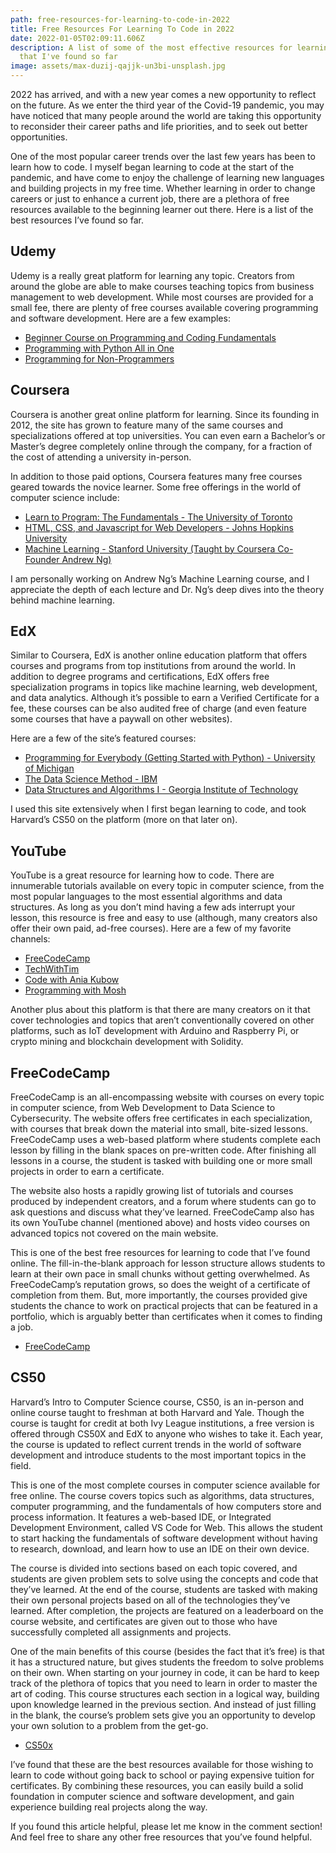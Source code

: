 ```yaml
---
path: free-resources-for-learning-to-code-in-2022
title: Free Resources For Learning To Code in 2022
date: 2022-01-05T02:09:11.606Z
description: A list of some of the most effective resources for learning to code
  that I've found so far
image: assets/max-duzij-qajjk-un3bi-unsplash.jpg
---
```





2022 has arrived, and with a new year comes a new opportunity to reflect on the future. As we enter the third year of the Covid-19 pandemic, you may have noticed that many people around the world are taking this opportunity to reconsider their career paths and life priorities, and to seek out better opportunities.

One of the most popular career trends over the last few years has been to learn how to code. I myself began learning to code at the start of the pandemic, and have come to enjoy the challenge of learning new languages and building projects in my free time. Whether learning in order to change careers or just to enhance a current job, there are a plethora of free resources available to the beginning learner out there. Here is a list of the best resources I’ve found so far.



## Udemy

Udemy is a really great platform for learning any topic. Creators from around the globe are able to make courses teaching topics from business management to web development. While most courses are provided for a small fee, there are plenty of free courses available covering programming and software development. Here are a few examples:

* [Beginner Course on Programming and Coding Fundamentals](https://www.udemy.com/course/beginner-course-on-programming/)
* [Programming with Python All in One](https://www.udemy.com/course/programming-foundation-python/)
* [Programming for Non-Programmers](https://www.udemy.com/course/programming-for-non-programmers-a-fun-way/)



## Coursera

Coursera is another great online platform for learning. Since its founding in 2012, the site has grown to feature many of the same courses and specializations offered at top universities. You can even earn a Bachelor’s or Master’s degree completely online through the company, for a fraction of the cost of attending a university in-person.

In addition to those paid options, Coursera features many free courses geared towards the novice learner. Some free offerings in the world of computer science include:

* [Learn to Program: The Fundamentals - The University of Toronto](https://www.coursera.org/learn/learn-to-program)
* [HTML, CSS, and Javascript for Web Developers - Johns Hopkins University](https://www.coursera.org/learn/html-css-javascript-for-web-developers)
* [Machine Learning - Stanford University (Taught by Coursera Co-Founder Andrew Ng)](https://www.coursera.org/learn/machine-learning)

I am personally working on Andrew Ng’s Machine Learning course, and I appreciate the depth of each lecture and Dr. Ng’s deep dives into the theory behind machine learning.



## EdX

Similar to Coursera, EdX is another online education platform that offers courses and programs from top institutions from around the world. In addition to degree programs and certifications, EdX offers free specialization programs in topics like machine learning, web development, and data analytics. Although it’s possible to earn a Verified Certificate for a fee, these courses can be also audited free of charge (and even feature some courses that have a paywall on other websites).

Here are a few of the site’s featured courses:

* [Programming for Everybody (Getting Started with Python) - University of Michigan](https://www.edx.org/course/programming-for-everybody-getting-started-with-pyt?index=product)
* [The Data Science Method - IBM](https://www.edx.org/course/data-science-method?index=product)
* [Data Structures and Algorithms I - Georgia Institute of Technology](https://www.edx.org/course/data-structures-algorithms-i-arraylists-linkedlists-stacks-and-queues?index=product)

I used this site extensively when I first began learning to code, and took Harvard’s CS50 on the platform (more on that later on).



## YouTube

YouTube is a great resource for learning how to code. There are innumerable tutorials available on every topic in computer science, from the most popular languages to the most essential algorithms and data structures. As long as you don’t mind having a few ads interrupt your lesson, this resource is free and easy to use (although, many creators also offer their own paid, ad-free courses). Here are a few of my favorite channels:

* [FreeCodeCamp](https://www.youtube.com/c/Freecodecamp)
* [TechWithTim](https://www.youtube.com/c/TechWithTim)
* [Code with Ania Kubow](https://www.youtube.com/aniakubow)
* [Programming with Mosh](https://www.youtube.com/user/programmingwithmosh)

Another plus about this platform is that there are many creators on it that cover technologies and topics that aren’t conventionally covered on other platforms, such as IoT development with Arduino and Raspberry Pi, or crypto mining and blockchain development with Solidity.



## FreeCodeCamp

FreeCodeCamp is an all-encompassing website with courses on every topic in computer science, from Web Development to Data Science to Cybersecurity. The website offers free certificates in each specialization, with courses that break down the material into small, bite-sized lessons. FreeCodeCamp uses a web-based platform where students complete each lesson by filling in the blank spaces on pre-written code. After finishing all lessons in a course, the student is tasked with building one or more small projects in order to earn a certificate. 

The website also hosts a rapidly growing list of tutorials and courses produced by independent creators, and a forum where students can go to ask questions and discuss what they’ve learned. FreeCodeCamp also has its own YouTube channel (mentioned above) and hosts video courses on advanced topics not covered on the main website.

This is one of the best free resources for learning to code that I’ve found online. The fill-in-the-blank approach for lesson structure allows students to learn at their own pace in small chunks without getting overwhelmed. As FreeCodeCamp’s reputation grows, so does the weight of a certificate of completion from them. But, more importantly, the courses provided give students the chance to work on practical projects that can be featured in a portfolio, which is arguably better than certificates when it comes to finding a job.

* [FreeCodeCamp](https://freecodecamp.org)



## CS50

Harvard’s Intro to Computer Science course, CS50, is an in-person and online course taught to freshman at both Harvard and Yale. Though the course is taught for credit at both Ivy League institutions, a free version is offered through CS50X and EdX to anyone who wishes to take it. Each year, the course is updated to reflect current trends in the world of software development and introduce students to the most important topics in the field.

This is one of the most complete courses in computer science available for free online. The course covers topics such as algorithms, data structures, computer programming, and the fundamentals of how computers store and process information. It features a web-based IDE, or Integrated Development Environment, called VS Code for Web. This allows the student to start hacking the fundamentals of software development without having to research, download, and learn how to use an IDE on their own device.

The course is divided into sections based on each topic covered, and students are given problem sets to solve using the concepts and code that they’ve learned. At the end of the course, students are tasked with making their own personal projects based on all of the technologies they’ve learned. After completion, the projects are featured on a leaderboard on the course website, and certificates are given out to those who have successfully completed all assignments and projects.

One of the main benefits of this course (besides the fact that it’s free) is that it has a structured nature, but gives students the freedom to solve problems on their own. When starting on your journey in code, it can be hard to keep track of the plethora of topics that you need to learn in order to master the art of coding. This course structures each section in a logical way, building upon knowledge learned in the previous section. And instead of just filling in the blank, the course’s problem sets give you an opportunity to develop your own solution to a problem from the get-go.

* [CS50x](https://cs50.harvard.edu/x/2022/)



I’ve found that these are the best resources available for those wishing to learn to code without going back to school or paying expensive tuition for certificates. By combining these resources, you can easily build a solid foundation in computer science and software development, and gain experience building real projects along the way.

If you found this article helpful, please let me know in the comment section! And feel free to share any other free resources that you’ve found helpful.